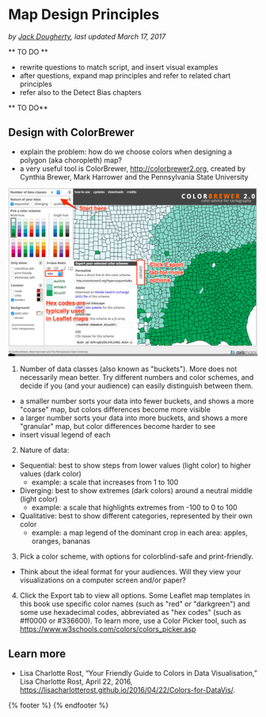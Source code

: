 # Map Design Principles
*by [Jack Dougherty](../../introduction/who.md), last updated March 17, 2017*

** TO DO **
- rewrite questions to match script, and insert visual examples
- after questions, expand map principles and refer to related chart principles
- refer also to the Detect Bias chapters

** TO DO**
## Design with ColorBrewer
- explain the problem: how do we choose colors when designing a polygon (aka choropleth) map?
- a very useful tool is ColorBrewer,  http://colorbrewer2.org, created by Cynthia Brewer, Mark Harrower and the Pennsylvania State University

![Screenshot: ColorBrewer web interface](colorbrewer.png)

1) Number of data classes (also known as "buckets"). More does not necessarily mean better. Try different numbers and color schemes, and decide if you (and your audience) can easily distinguish between them.
- a smaller number sorts your data into fewer buckets, and shows a more "coarse" map, but colors differences become more visible
- a larger number sorts your data into more buckets, and shows a more "granular" map, but color differences become harder to see
- insert visual legend of each

2) Nature of data:
- Sequential: best to show steps from lower values (light color) to higher values (dark color)
  - example: a scale that increases from 1 to 100
- Diverging: best to show extremes (dark colors) around a neutral middle (light color)
  - example: a scale that highlights extremes from -100 to 0 to 100
- Qualitative: best to show different categories, represented by their own color
  - example: a map legend of the dominant crop in each area: apples, oranges, bananas

3) Pick a color scheme, with options for colorblind-safe and print-friendly.
- Think about the ideal format for your audiences. Will they view your visualizations on a computer screen and/or paper?

4) Click the Export tab to view all options. Some Leaflet map templates in this book use specific color names (such as "red" or "darkgreen") and some use hexadecimal codes, abbreviated as "hex codes" (such as #ff0000 or #336600). To learn more, use a Color Picker tool, such as https://www.w3schools.com/colors/colors_picker.asp

## Learn more
- Lisa Charlotte Rost, “Your Friendly Guide to Colors in Data Visualisation,” Lisa Charlotte Rost, April 22, 2016, https://lisacharlotterost.github.io/2016/04/22/Colors-for-DataVis/.

{% footer %}
{% endfooter %}
